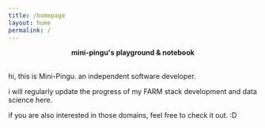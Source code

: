 ```yaml
---
title: /homepage
layout: home
permalink: /
---
```


<center><strong>mini-pingu's playground & notebook</strong></center>

<br />

hi, this is Mini-Pingu. an independent software developer.

i will regularly update the progress of my FARM stack development and data science here. 

if you are also interested in those domains, feel free to check it out. :D
